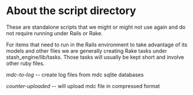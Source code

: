 # About the script directory

These are standalone scripts that we might or might not use again and do
not require running under Rails or Rake.

For items that need to run in the Rails environment to
take advantage of its models and other files we are generally creating
Rake tasks under stash_engine\/lib\/tasks.  Those tasks will usually
be kept short and involve other ruby files.

*mdc-to-log* -- create log files from mdc sqlite databases

*counter-uploaded* -- will upload mdc file in compressed format